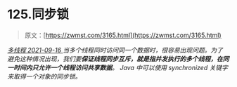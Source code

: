 <!--yml
category: 未分类
date: 0001-01-01 00:00:00
-->

# 125.同步锁

> 原文：[https://zwmst.com/3165.html](https://zwmst.com/3165.html)

   [ *多线程* ](https://zwmst.com/%e5%a4%9a%e7%ba%bf%e7%a8%8b)*[ <time datetime="2021-09-16T23:53:59+08:00"> 2021-09-16 </time> ](https://zwmst.com/3165.html)  当多个线程同时访问同一个数据时，很容易出现问题。为了避免这种情况出现，我们要**保证线程同步互斥，就是指并发执行的多个线程，在同一时间内只允许一个线程访问共享数据**。 Java 中可以使用 synchronized 关键字来取得一个对象的同步锁。*